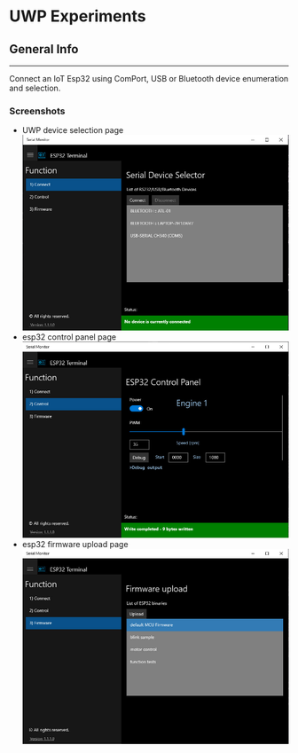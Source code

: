 
# UWP Experiments

## General Info
***
Connect an IoT Esp32 using ComPort, USB or Bluetooth device enumeration and selection.
### Screenshots
* UWP device selection page
![Device List](/UWP/Serial-Esp32/Assets/device.jpg)  
* esp32 control panel page
![Device Control](/UWP/Serial-Esp32/Assets/control.jpg) 
* esp32 firmware upload page
![Firmware Upload](/UWP/Serial-Esp32/Assets/firmware.jpg)
